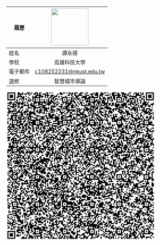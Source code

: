 |      履歷        |<img src="[https://avatars.githubusercontent.com/u/22648375?v=4](https://www.nintendo.tw/character/kirby/assets/img/home/kirby-forgotten-land-hero.jpg)" width=100 height=100/>|
| ---------------- |:-----------------------------:|
| 姓名             | 譚永揚                |
| 學校             | 高雄科技大學                  |
| 電子郵件         | c108252231@nkust.edu.tw         |
| 選修             | 智慧城市導論                  |
![這是一張圖片.](https://raw.githubusercontent.com/nickkktyy/nickkktyy/7953edd1c13fabb456372f754e715f6c3bb71fed/%E4%B8%8B%E8%BC%89.png)
